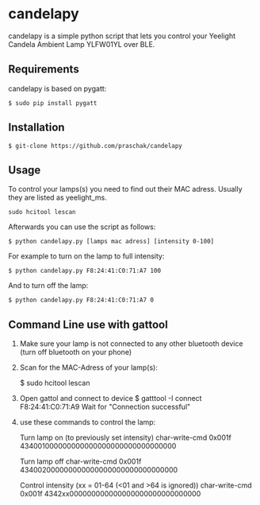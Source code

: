 # candelapy
candelapy is a simple python script that lets you control your Yeelight Candela Ambient Lamp YLFW01YL over BLE.

Requirements
------------

candelapy is based on pygatt:

    $ sudo pip install pygatt
    
Installation
------------

    $ git-clone https://github.com/praschak/candelapy
    
Usage
-----

To control your lamps(s) you need to find out their MAC adress. Usually they are listed as yeelight_ms.

    sudo hcitool lescan

Afterwards you can use the script as follows:

    $ python candelapy.py [lamps mac adress] [intensity 0-100]
    
For example to turn on the lamp to full intensity:

    $ python candelapy.py F8:24:41:C0:71:A7 100
    
And to turn off the lamp:

    $ python candelapy.py F8:24:41:C0:71:A7 0
    
Command Line use with gattool
-----------------------------

1. Make sure your lamp is not connected to any other bluetooth device (turn off bluetooth on your phone)

2. Scan for the MAC-Adress of your lamp(s):

    $ sudo hcitool lescan

3. Open gattol and connect to device 
    $ gatttool -I
    connect F8:24:41:C0:71:A9
    Wait for "Connection successful"

4. use these commands to control the lamp:

    Turn lamp on (to previously set intensity)
    char-write-cmd 0x001f 434001000000000000000000000000000000

    Turn lamp off
    char-write-cmd 0x001f 434002000000000000000000000000000000

    Control intensity (xx = 01-64 (<01 and >64 is ignored))
    char-write-cmd 0x001f 4342xx000000000000000000000000000000
